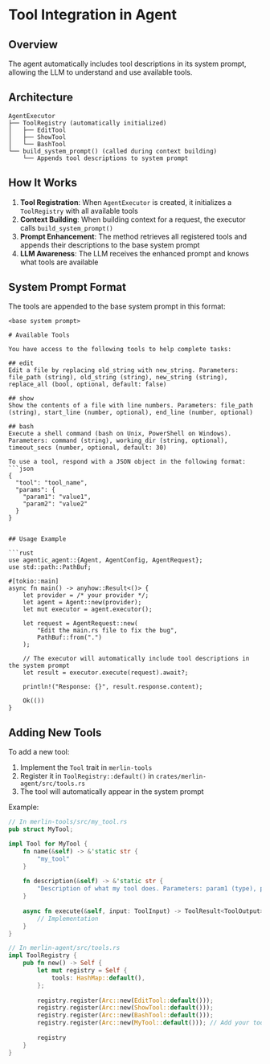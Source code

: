 # Tool Integration in Agent

## Overview

The agent automatically includes tool descriptions in its system prompt, allowing the LLM to understand and use available tools.

## Architecture

```
AgentExecutor
├── ToolRegistry (automatically initialized)
│   ├── EditTool
│   ├── ShowTool
│   └── BashTool
└── build_system_prompt() (called during context building)
    └── Appends tool descriptions to system prompt
```

## How It Works

1. **Tool Registration**: When `AgentExecutor` is created, it initializes a `ToolRegistry` with all available tools
2. **Context Building**: When building context for a request, the executor calls `build_system_prompt()`
3. **Prompt Enhancement**: The method retrieves all registered tools and appends their descriptions to the base system prompt
4. **LLM Awareness**: The LLM receives the enhanced prompt and knows what tools are available

## System Prompt Format

The tools are appended to the base system prompt in this format:

```
<base system prompt>

# Available Tools

You have access to the following tools to help complete tasks:

## edit
Edit a file by replacing old_string with new_string. Parameters: file_path (string), old_string (string), new_string (string), replace_all (bool, optional, default: false)

## show
Show the contents of a file with line numbers. Parameters: file_path (string), start_line (number, optional), end_line (number, optional)

## bash
Execute a shell command (bash on Unix, PowerShell on Windows). Parameters: command (string), working_dir (string, optional), timeout_secs (number, optional, default: 30)

To use a tool, respond with a JSON object in the following format:
```json
{
  "tool": "tool_name",
  "params": {
    "param1": "value1",
    "param2": "value2"
  }
}
```
```

## Usage Example

```rust
use agentic_agent::{Agent, AgentConfig, AgentRequest};
use std::path::PathBuf;

#[tokio::main]
async fn main() -> anyhow::Result<()> {
    let provider = /* your provider */;
    let agent = Agent::new(provider);
    let mut executor = agent.executor();
    
    let request = AgentRequest::new(
        "Edit the main.rs file to fix the bug",
        PathBuf::from(".")
    );
    
    // The executor will automatically include tool descriptions in the system prompt
    let result = executor.execute(request).await?;
    
    println!("Response: {}", result.response.content);
    
    Ok(())
}
```

## Adding New Tools

To add a new tool:

1. Implement the `Tool` trait in `merlin-tools`
2. Register it in `ToolRegistry::default()` in `crates/merlin-agent/src/tools.rs`
3. The tool will automatically appear in the system prompt

Example:

```rust
// In merlin-tools/src/my_tool.rs
pub struct MyTool;

impl Tool for MyTool {
    fn name(&self) -> &'static str {
        "my_tool"
    }
    
    fn description(&self) -> &'static str {
        "Description of what my tool does. Parameters: param1 (type), param2 (type)"
    }
    
    async fn execute(&self, input: ToolInput) -> ToolResult<ToolOutput> {
        // Implementation
    }
}

// In merlin-agent/src/tools.rs
impl ToolRegistry {
    pub fn new() -> Self {
        let mut registry = Self {
            tools: HashMap::default(),
        };
        
        registry.register(Arc::new(EditTool::default()));
        registry.register(Arc::new(ShowTool::default()));
        registry.register(Arc::new(BashTool::default()));
        registry.register(Arc::new(MyTool::default())); // Add your tool here
        
        registry
    }
}
```

